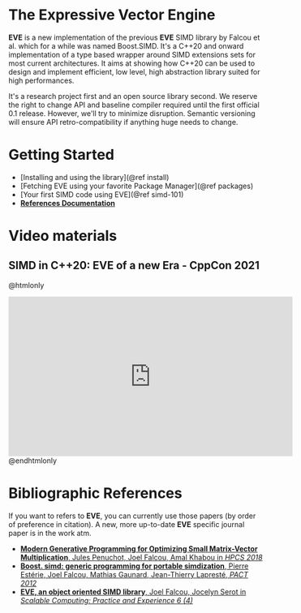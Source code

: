 The Expressive Vector Engine
============================

**EVE** is a new implementation of the previous **EVE** SIMD library by Falcou et al. which for a while was named Boost.SIMD. It's a C++20 and onward implementation of a type based wrapper around SIMD extensions sets for most current architectures. It aims at showing how C++20 can be used to design and implement efficient, low level, high abstraction library suited for high performances.

It's a research project first and an open source library second. We reserve the right to change API and baseline compiler required until the first official 0.1 release. However, we'll try to minimize disruption. Semantic versioning will ensure API retro-compatibility if anything huge needs to change.

# Getting Started

 - [Installing and using the library](@ref install)
 - [Fetching EVE using your favorite Package Manager](@ref packages)
 - [Your first SIMD code using EVE](@ref simd-101)
 - [**References Documentation**](https://jfalcou.github.io/eve/html/modules.html)

# Video materials

## SIMD in C++20: EVE of a new Era - CppCon 2021

@htmlonly
<center>
<iframe width="560" height="315" src="https://www.youtube.com/embed/WZGNCPBMInI" title="YouTube video player" frameborder="0" allow="accelerometer; autoplay; clipboard-write; encrypted-media; gyroscope; picture-in-picture" allowfullscreen></iframe>
</center>
@endhtmlonly

# Bibliographic References

If you want to refers to **EVE**, you can currently use those papers (by order of preference in citation).
A new, more up-to-date **EVE** specific journal paper is in the work atm.

 - [**Modern Generative Programming for Optimizing Small Matrix-Vector Multiplication**, Jules Penuchot, Joel Falcou, Amal Khabou in *HPCS 2018*](https://hal.archives-ouvertes.fr/hal-01409286/document)
 - [**Boost. simd: generic programming for portable simdization**, Pierre Estérie, Joel Falcou, Mathias Gaunard, Jean-Thierry Lapresté, *PACT 2012*](https://core.ac.uk/download/pdf/51214382.pdf#page=110)
 - [**EVE, an object oriented SIMD library**, Joel Falcou, Jocelyn Serot in *Scalable Computing: Practice and Experience 6 (4)*](https://www.scpe.org/index.php/scpe/article/download/345/32)
